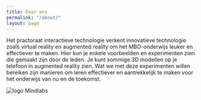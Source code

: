 ```yaml
---
title: Over ons
permalink: "/about/"
layout: page
---
```


Het practoraat interactieve technologie verkent innovatieve technologie zoals virtual reality en augmented reality om het MBO-onderwijs leuker en effectiever te maken. Hier kun je enkele voorbeelden en experimenten zien die gemaakt zijn door de leden. Je kunt sommige 3D modellen op je telefoon in augmented reality zien. Wat we met deze experimenten willen bereiken zijn manieren om leren effectiever en aantrekkelijk te maken voor het onderwijs van nu en de toekomst.

![logo Mindlabs](/uploads/logoMindLabs.svg)
